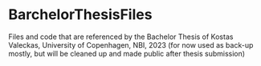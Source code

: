 # BarchelorThesisFiles
Files and code that are referenced by the Bachelor Thesis of Kostas Valeckas, University of Copenhagen, NBI, 2023
(for now used as back-up mostly, but will be cleaned up and made public after thesis submission)
